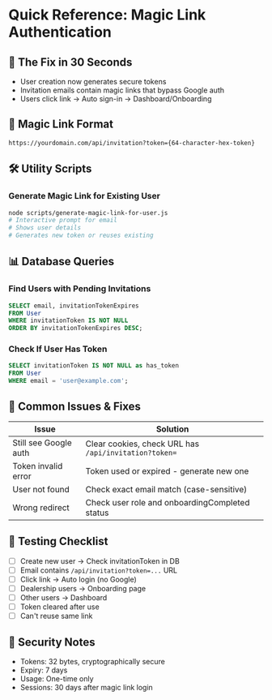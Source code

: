 # Quick Reference: Magic Link Authentication

## 🚀 The Fix in 30 Seconds
- User creation now generates secure tokens
- Invitation emails contain magic links that bypass Google auth
- Users click link → Auto sign-in → Dashboard/Onboarding

## 🔗 Magic Link Format
```
https://yourdomain.com/api/invitation?token={64-character-hex-token}
```

## 🛠️ Utility Scripts

### Generate Magic Link for Existing User
```bash
node scripts/generate-magic-link-for-user.js
# Interactive prompt for email
# Shows user details
# Generates new token or reuses existing
```

## 📊 Database Queries

### Find Users with Pending Invitations
```sql
SELECT email, invitationTokenExpires 
FROM User 
WHERE invitationToken IS NOT NULL 
ORDER BY invitationTokenExpires DESC;
```

### Check If User Has Token
```sql
SELECT invitationToken IS NOT NULL as has_token 
FROM User 
WHERE email = 'user@example.com';
```

## 🐛 Common Issues & Fixes

| Issue | Solution |
|-------|----------|
| Still see Google auth | Clear cookies, check URL has `/api/invitation?token=` |
| Token invalid error | Token used or expired - generate new one |
| User not found | Check exact email match (case-sensitive) |
| Wrong redirect | Check user role and onboardingCompleted status |

## 📝 Testing Checklist
- [ ] Create new user → Check invitationToken in DB
- [ ] Email contains `/api/invitation?token=...` URL
- [ ] Click link → Auto login (no Google)
- [ ] Dealership users → Onboarding page
- [ ] Other users → Dashboard
- [ ] Token cleared after use
- [ ] Can't reuse same link

## 🔐 Security Notes
- Tokens: 32 bytes, cryptographically secure
- Expiry: 7 days
- Usage: One-time only
- Sessions: 30 days after magic link login